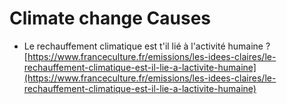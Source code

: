 # Climate change Causes



* Le rechauffement climatique est t'il lié à l'activité humaine ? [https://www.franceculture.fr/emissions/les-idees-claires/le-rechauffement-climatique-est-il-lie-a-lactivite-humaine](https://www.franceculture.fr/emissions/les-idees-claires/le-rechauffement-climatique-est-il-lie-a-lactivite-humaine)

